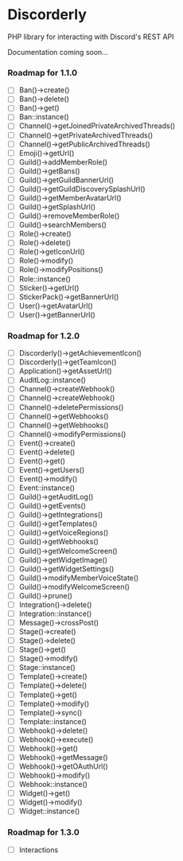 # Discorderly
PHP library for interacting with Discord's REST API

Documentation coming soon...

### Roadmap for 1.1.0

- [ ] Ban()->create()
- [ ] Ban()->delete()
- [ ] Ban()->get()
- [ ] Ban::instance()
- [ ] Channel()->getJoinedPrivateArchivedThreads()
- [ ] Channel()->getPrivateArchivedThreads()
- [ ] Channel()->getPublicArchivedThreads()
- [ ] Emoji()->getUrl()
- [ ] Guild()->addMemberRole()
- [ ] Guild()->getBans()
- [ ] Guild()->getGuildBannerUrl()
- [ ] Guild()->getGuildDiscoverySplashUrl()
- [ ] Guild()->getMemberAvatarUrl()
- [ ] Guild()->getSplashUrl()
- [ ] Guild()->removeMemberRole()
- [ ] Guild()->searchMembers()
- [ ] Role()->create()
- [ ] Role()->delete()
- [ ] Role()->getIconUrl()
- [ ] Role()->modify()
- [ ] Role()->modifyPositions()
- [ ] Role::instance()
- [ ] Sticker()->getUrl()
- [ ] StickerPack()->getBannerUrl()
- [ ] User()->getAvatarUrl()
- [ ] User()->getBannerUrl()

### Roadmap for 1.2.0

- [ ] Discorderly()->getAchievementIcon()
- [ ] Discorderly()->getTeamIcon()
- [ ] Application()->getAssetUrl()
- [ ] AuditLog::instance()
- [ ] Channel()->createWebhook()
- [ ] Channel()->createWebhook()
- [ ] Channel()->deletePermissions()
- [ ] Channel()->getWebhooks()
- [ ] Channel()->getWebhooks()
- [ ] Channel()->modifyPermissions()
- [ ] Event()->create()
- [ ] Event()->delete()
- [ ] Event()->get()
- [ ] Event()->getUsers()
- [ ] Event()->modify()
- [ ] Event::instance()
- [ ] Guild()->getAuditLog()
- [ ] Guild()->getEvents()
- [ ] Guild()->getIntegrations()
- [ ] Guild()->getTemplates()
- [ ] Guild()->getVoiceRegions()
- [ ] Guild()->getWebhooks()
- [ ] Guild()->getWelcomeScreen()
- [ ] Guild()->getWidgetImage()
- [ ] Guild()->getWidgetSettings()
- [ ] Guild()->modifyMemberVoiceState()
- [ ] Guild()->modifyWelcomeScreen()
- [ ] Guild()->prune()
- [ ] Integration()->delete()
- [ ] Integration::instance()
- [ ] Message()->crossPost()
- [ ] Stage()->create()
- [ ] Stage()->delete()
- [ ] Stage()->get()
- [ ] Stage()->modify()
- [ ] Stage::instance()
- [ ] Template()->create()
- [ ] Template()->delete()
- [ ] Template()->get()
- [ ] Template()->modify()
- [ ] Template()->sync()
- [ ] Template::instance()
- [ ] Webhook()->delete()
- [ ] Webhook()->execute()
- [ ] Webhook()->get()
- [ ] Webhook()->getMessage()
- [ ] Webhook()->getOAuthUrl()
- [ ] Webhook()->modify()
- [ ] Webhook::instance()
- [ ] Widget()->get()
- [ ] Widget()->modify()
- [ ] Widget::instance()

### Roadmap for 1.3.0

- [ ] Interactions
